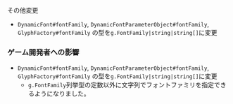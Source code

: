 
その他変更
 * `DynamicFont#fontFamily`, `DynamicFontParameterObject#fontFamily`, `GlyphFactory#fontFamily` の型を`g.FontFamily|string|string[]`に変更

### ゲーム開発者への影響

 * `DynamicFont#fontFamily`, `DynamicFontParameterObject#fontFamily`, `GlyphFactory#fontFamily` の型を`g.FontFamily|string|string[]`に変更
    * `g.FontFamily`列挙型の定数以外に文字列でフォントファミリを指定できるようになりました。

